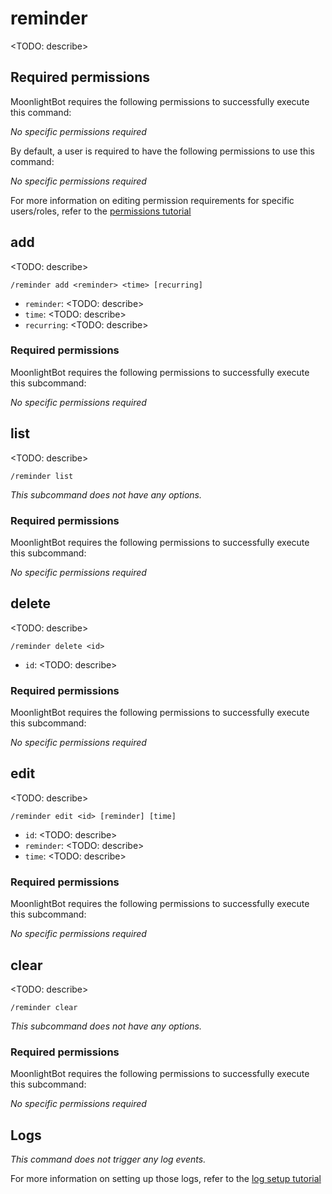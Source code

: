 # reminder

<TODO: describe>

## Required permissions

MoonlightBot requires the following permissions to successfully execute this command:

*No specific permissions required*

By default, a user is required to have the following permissions to use this command:

*No specific permissions required*

For more information on editing permission requirements for specific users/roles, refer to the [permissions tutorial](<linkToPermissionsTutorial>)

## add

<TODO: describe>

```text
/reminder add <reminder> <time> [recurring]
```

* `reminder`: <TODO: describe>
* `time`: <TODO: describe>
* `recurring`: <TODO: describe>

### Required permissions

MoonlightBot requires the following permissions to successfully execute this subcommand:

*No specific permissions required*

## list

<TODO: describe>

```text
/reminder list
```

*This subcommand does not have any options.*

### Required permissions

MoonlightBot requires the following permissions to successfully execute this subcommand:

*No specific permissions required*

## delete

<TODO: describe>

```text
/reminder delete <id>
```

* `id`: <TODO: describe>

### Required permissions

MoonlightBot requires the following permissions to successfully execute this subcommand:

*No specific permissions required*

## edit

<TODO: describe>

```text
/reminder edit <id> [reminder] [time]
```

* `id`: <TODO: describe>
* `reminder`: <TODO: describe>
* `time`: <TODO: describe>

### Required permissions

MoonlightBot requires the following permissions to successfully execute this subcommand:

*No specific permissions required*

## clear

<TODO: describe>

```text
/reminder clear
```

*This subcommand does not have any options.*

### Required permissions

MoonlightBot requires the following permissions to successfully execute this subcommand:

*No specific permissions required*

## Logs

*This command does not trigger any log events.*

For more information on setting up those logs, refer to the [log setup tutorial](<linkToLogTutorial>)